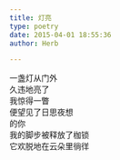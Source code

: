 ```yaml
---  
title: 灯亮  
type: poetry  
date: 2015-04-01 18:55:36  
author: Herb  

---  
```

一盏灯从门外  
久违地亮了  
我惊得一瞥  
便望见了日思夜想  
的你  
我的脚步被释放了枷锁  
它欢脱地在云朵里徜徉
